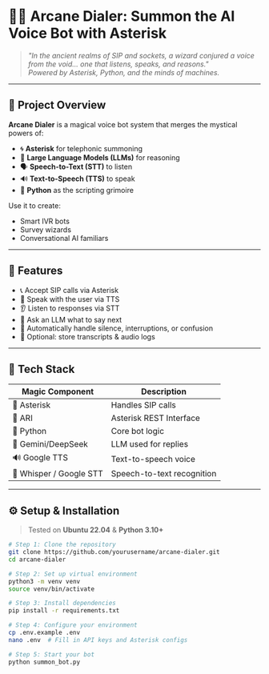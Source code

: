 
# 🧙‍♂️ Arcane Dialer: Summon the AI Voice Bot with Asterisk

> _"In the ancient realms of SIP and sockets, a wizard conjured a voice from the void... one that listens, speaks, and reasons."_  
> _Powered by Asterisk, Python, and the minds of machines._

---

## 🧭 Project Overview

**Arcane Dialer** is a magical voice bot system that merges the mystical powers of:

- 🌀 **Asterisk** for telephonic summoning
- 🧠 **Large Language Models (LLMs)** for reasoning
- 🗣️ **Speech-to-Text (STT)** to listen
- 🔊 **Text-to-Speech (TTS)** to speak
- 🐍 **Python** as the scripting grimoire

Use it to create:
- Smart IVR bots
- Survey wizards
- Conversational AI familiars

---

## 🧪 Features

- 📞 Accept SIP calls via Asterisk
- 🧞 Speak with the user via TTS
- 👂 Listen to responses via STT
- 🧠 Ask an LLM what to say next
- 🧹 Automatically handle silence, interruptions, or confusion
- 💾 Optional: store transcripts & audio logs

---

## 🧩 Tech Stack

| Magic Component    | Description |
|--------------------|-------------|
| 🧙 Asterisk         | Handles SIP calls |
| 🧪 ARI              | Asterisk REST Interface |
| 🐍 Python           | Core bot logic |
| 🧞 Gemini/DeepSeek  | LLM used for replies |
| 🔊 Google TTS       | Text-to-speech voice |
| 🧏 Whisper / Google STT | Speech-to-text recognition |

---

## ⚙️ Setup & Installation

> Tested on **Ubuntu 22.04** & **Python 3.10+**

```bash
# Step 1: Clone the repository
git clone https://github.com/yourusername/arcane-dialer.git
cd arcane-dialer

# Step 2: Set up virtual environment
python3 -m venv venv
source venv/bin/activate

# Step 3: Install dependencies
pip install -r requirements.txt

# Step 4: Configure your environment
cp .env.example .env
nano .env  # Fill in API keys and Asterisk configs

# Step 5: Start your bot
python summon_bot.py
